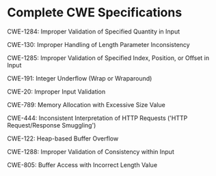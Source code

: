 

# Complete CWE Specifications

CWE-1284: Improper Validation of Specified Quantity in Input

CWE-130: Improper Handling of Length Parameter Inconsistency

CWE-1285: Improper Validation of Specified Index, Position, or Offset in Input

CWE-191: Integer Underflow (Wrap or Wraparound)

CWE-20: Improper Input Validation

CWE-789: Memory Allocation with Excessive Size Value

CWE-444: Inconsistent Interpretation of HTTP Requests ('HTTP Request/Response Smuggling')

CWE-122: Heap-based Buffer Overflow

CWE-1288: Improper Validation of Consistency within Input

CWE-805: Buffer Access with Incorrect Length Value